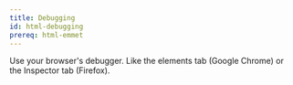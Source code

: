 ```yaml
---
title: Debugging
id: html-debugging
prereq: html-emmet
---
```


Use your browser's debugger. Like the elements tab (Google Chrome) or the Inspector tab (Firefox).